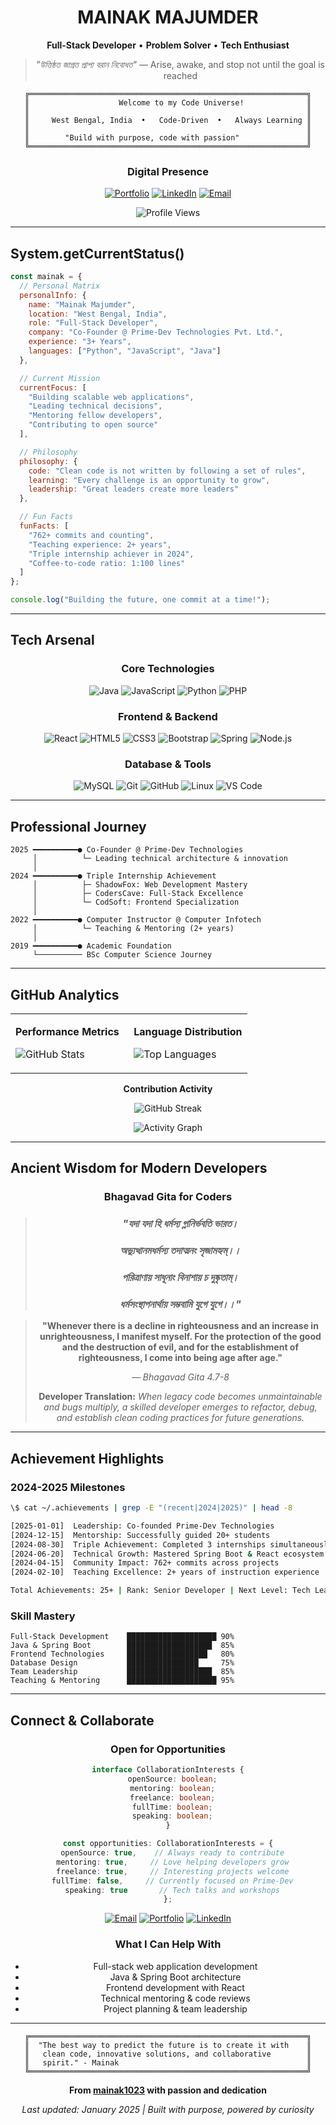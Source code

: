 <div align="center">

# **MAINAK MAJUMDER**

**Full-Stack Developer** • **Problem Solver** • **Tech Enthusiast**

> *"উত্তিষ্ঠত জাগ্রত প্রাপ্য বরান নিবোধত"* — Arise, awake, and stop not until the goal is reached

```
╔══════════════════════════════════════════════════════════════╗
║                    Welcome to my Code Universe!              ║
║                                                              ║
║     West Bengal, India  •   Code-Driven  •   Always Learning ║
║                                                              ║
║        "Build with purpose, code with passion"               ║
╚══════════════════════════════════════════════════════════════╝
```

</div>

<div align="center">

### **Digital Presence**

[![Portfolio](https://img.shields.io/badge/Portfolio-FF6B6B?style=for-the-badge&logo=google-chrome&logoColor=white&labelColor=000000)](https://mainakmajumder.live)
[![LinkedIn](https://img.shields.io/badge/LinkedIn-0077B5?style=for-the-badge&logo=linkedin&logoColor=white)](https://www.linkedin.com/in/mainak-majumder/)
[![Email](https://img.shields.io/badge/Email-D14836?style=for-the-badge&logo=gmail&logoColor=white)](mailto:mainak1112@gmail.com)

<img src="https://komarev.com/ghpvc/?username=mainak1023&label=Profile%20Views&color=FF6B6B&style=for-the-badge" alt="Profile Views" />

</div>

---

## **System.getCurrentStatus()**

```javascript
const mainak = {
  // Personal Matrix
  personalInfo: {
    name: "Mainak Majumder",
    location: "West Bengal, India",
    role: "Full-Stack Developer",
    company: "Co-Founder @ Prime-Dev Technologies Pvt. Ltd.",
    experience: "3+ Years",
    languages: ["Python", "JavaScript", "Java"]
  },

  // Current Mission
  currentFocus: [
    "Building scalable web applications",
    "Leading technical decisions",
    "Mentoring fellow developers",
    "Contributing to open source"
  ],

  // Philosophy
  philosophy: {
    code: "Clean code is not written by following a set of rules",
    learning: "Every challenge is an opportunity to grow",
    leadership: "Great leaders create more leaders"
  },

  // Fun Facts
  funFacts: [
    "762+ commits and counting",
    "Teaching experience: 2+ years",
    "Triple internship achiever in 2024",
    "Coffee-to-code ratio: 1:100 lines"
  ]
};

console.log("Building the future, one commit at a time!");
```

---

## **Tech Arsenal**

<div align="center">

### **Core Technologies**

![Java](https://img.shields.io/badge/Java-ED8B00?style=for-the-badge&logo=java&logoColor=white)
![JavaScript](https://img.shields.io/badge/JavaScript-F7DF1E?style=for-the-badge&logo=javascript&logoColor=black)
![Python](https://img.shields.io/badge/Python-3776AB?style=for-the-badge&logo=python&logoColor=white)
![PHP](https://img.shields.io/badge/PHP-777BB4?style=for-the-badge&logo=php&logoColor=white)

### **Frontend & Backend**

![React](https://img.shields.io/badge/React-20232A?style=for-the-badge&logo=react&logoColor=61DAFB)
![HTML5](https://img.shields.io/badge/HTML5-E34F26?style=for-the-badge&logo=html5&logoColor=white)
![CSS3](https://img.shields.io/badge/CSS3-1572B6?style=for-the-badge&logo=css3&logoColor=white)
![Bootstrap](https://img.shields.io/badge/Bootstrap-563D7C?style=for-the-badge&logo=bootstrap&logoColor=white)
![Spring](https://img.shields.io/badge/Spring-6DB33F?style=for-the-badge&logo=spring&logoColor=white)
![Node.js](https://img.shields.io/badge/Node.js-43853D?style=for-the-badge&logo=node.js&logoColor=white)

### **Database & Tools**

![MySQL](https://img.shields.io/badge/MySQL-00000F?style=for-the-badge&logo=mysql&logoColor=white)
![Git](https://img.shields.io/badge/Git-F05032?style=for-the-badge&logo=git&logoColor=white)
![GitHub](https://img.shields.io/badge/GitHub-100000?style=for-the-badge&logo=github&logoColor=white)
![Linux](https://img.shields.io/badge/Linux-FCC624?style=for-the-badge&logo=linux&logoColor=black)
![VS Code](https://img.shields.io/badge/VS_Code-007ACC?style=for-the-badge&logo=visual-studio-code&logoColor=white)

</div>

---

## **Professional Journey**

```
2025 ━━━━━━━━━━● Co-Founder @ Prime-Dev Technologies
     │          └─ Leading technical architecture & innovation
     │
2024 ━━━━━━━━━━● Triple Internship Achievement
     │          ├─ ShadowFox: Web Development Mastery
     │          ├─ CodersCave: Full-Stack Excellence  
     │          └─ CodSoft: Frontend Specialization
     │
2022 ━━━━━━━━━━● Computer Instructor @ Computer Infotech
     │          └─ Teaching & Mentoring (2+ years)
     │
2019 ━━━━━━━━━━● Academic Foundation
     └────────── BSc Computer Science Journey
```

---

## **GitHub Analytics**

<div align="center">

<table>
<tr>
<td width="50%">

**Performance Metrics**

![GitHub Stats](https://github-readme-stats.vercel.app/api?username=mainak1023&show_icons=true&theme=tokyonight&hide_border=true&bg_color=0d1117&title_color=58a6ff&text_color=c9d1d9)

</td>
<td width="50%">

**Language Distribution**

![Top Languages](https://github-readme-stats.vercel.app/api/top-langs/?username=mainak1023&layout=compact&theme=tokyonight&hide_border=true&bg_color=0d1117&title_color=58a6ff&text_color=c9d1d9)

</td>
</tr>
</table>

**Contribution Activity**

![GitHub Streak](https://github-readme-streak-stats.herokuapp.com/?user=mainak1023&theme=tokyonight&hide_border=true&background=0d1117&stroke=58a6ff&ring=f85149&fire=ffa657&currStreakLabel=58a6ff)

![Activity Graph](https://github-readme-activity-graph.vercel.app/graph?username=mainak1023&theme=tokyo-night&hide_border=true&bg_color=0d1117&color=58a6ff&line=f85149&point=ffa657&area=true&area_color=f85149)

</div>

---

## **Ancient Wisdom for Modern Developers**

<div align="center">

### **Bhagavad Gita for Coders**

> ### *"যদা যদা হি ধর্মস্য গ্লানির্ভবতি ভারত।*
> ### *অভ্যুত্থানমধর্মস্য তদাত্মনং সৃজামহ্যম্।।*
> ### *পরিত্রাণায় সাধূনাং বিনাশায় চ দুষ্কৃতাম্।*
> ### *ধর্মসংস্থাপনার্থায় সম্ভবামি যুগে যুগে।।"*

> **"Whenever there is a decline in righteousness and an increase in unrighteousness, I manifest myself. For the protection of the good and the destruction of evil, and for the establishment of righteousness, I come into being age after age."**
> 
> *— Bhagavad Gita 4.7-8*
> 
> **Developer Translation:** *When legacy code becomes unmaintainable and bugs multiply, a skilled developer emerges to refactor, debug, and establish clean coding practices for future generations.*

</div>

---

## **Achievement Highlights**

<div align="left">

### **2024-2025 Milestones**

```bash
\$ cat ~/.achievements | grep -E "(recent|2024|2025)" | head -8

[2025-01-01]  Leadership: Co-founded Prime-Dev Technologies
[2024-12-15]  Mentorship: Successfully guided 20+ students
[2024-08-30]  Triple Achievement: Completed 3 internships simultaneously  
[2024-06-20]  Technical Growth: Mastered Spring Boot & React ecosystem
[2024-04-15]  Community Impact: 762+ commits across projects
[2024-02-10]  Teaching Excellence: 2+ years of instruction experience

Total Achievements: 25+ | Rank: Senior Developer | Next Level: Tech Lead
```

### **Skill Mastery**

```
Full-Stack Development    ████████████████████ 90%
Java & Spring Boot        ███████████████████  85%
Frontend Technologies     ██████████████████   80%
Database Design           ████████████████     75%
Team Leadership           ███████████████████  85%
Teaching & Mentoring      ████████████████████ 95%
```

</div>

---

## **Connect & Collaborate**

<div align="center">

### **Open for Opportunities**

```typescript
interface CollaborationInterests {
  openSource: boolean;
  mentoring: boolean;
  freelance: boolean;
  fullTime: boolean;
  speaking: boolean;
}

const opportunities: CollaborationInterests = {
  openSource: true,    // Always ready to contribute
  mentoring: true,     // Love helping developers grow
  freelance: true,     // Interesting projects welcome
  fullTime: false,     // Currently focused on Prime-Dev
  speaking: true       // Tech talks and workshops
};
```

[![Email](https://img.shields.io/badge/Email_Me-FF6B6B?style=for-the-badge&logo=gmail&logoColor=white)](mailto:mainak1112@gmail.com)
[![Portfolio](https://img.shields.io/badge/Visit_Portfolio-4ECDC4?style=for-the-badge&logo=google-chrome&logoColor=white)](https://mainakmajumder.live)
[![LinkedIn](https://img.shields.io/badge/LinkedIn-0077B5?style=for-the-badge&logo=linkedin&logoColor=white)](https://www.linkedin.com/in/mainak-majumder/)

### **What I Can Help With**

- Full-stack web application development
- Java & Spring Boot architecture
- Frontend development with React
- Technical mentoring & code reviews
- Project planning & team leadership

</div>

---

<div align="center">

```
╔══════════════════════════════════════════════════════════════╗
║  "The best way to predict the future is to create it with    ║
║   clean code, innovative solutions, and collaborative        ║
║   spirit." - Mainak                                          ║
╚══════════════════════════════════════════════════════════════╝
```

**From [mainak1023](https://github.com/mainak1023) with passion and dedication**

*Last updated: January 2025 | Built with purpose, powered by curiosity*

</div>
